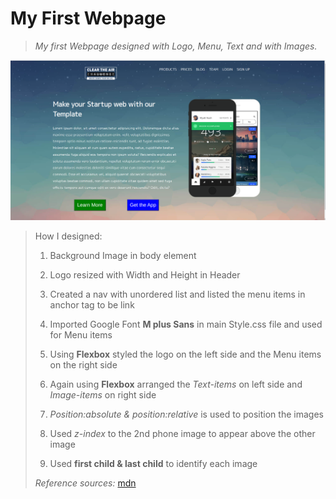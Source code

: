# My First Webpage
>
> *My first Webpage designed with Logo, Menu, Text and with Images.*
>
![Web Page final output](firstwebpage-md.png)
> How I designed:
>1. Background Image in body element
>
>2. Logo resized with Width and Height in Header 
>
>3. Created a nav with unordered list and listed the menu items in anchor tag to be link
>
>4. Imported Google Font **M plus Sans** in main Style.css file and used for Menu items
>
>5. Using **Flexbox** styled the logo on the left side and the Menu items on the right side
>
>6. Again using **Flexbox** arranged the *Text-items* on left side and *Image-items* on right side
>
>7. *Position:absolute & position:relative* is used to position the images 
>
>8. Used *z-index* to the 2nd phone image to appear above the other image
>
>9. Used **first child & last child** to identify each image
>
> *Reference sources:* [mdn](https://developer.mozilla.org/)

